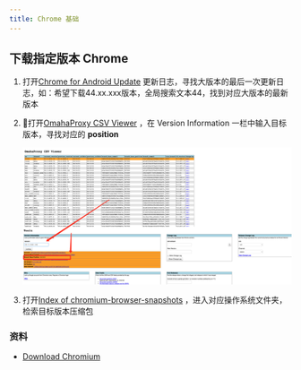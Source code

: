 ```yaml
---
title: Chrome 基础
---
```


## 下载指定版本 Chrome

1. 打开[Chrome for Android Update](https://chromereleases.googleblog.com/search/label/Stable%20updates) 更新日志，寻找大版本的最后一次更新日志，如：希望下载44.xx.xxx版本，全局搜索文本44，找到对应大版本的最新版本

2. 打开[OmahaProxy CSV Viewer](https://omahaproxy.appspot.com/) ，在 Version Information 一栏中输入目标版本，寻找对应的 **position**

    ![2021-04-20-23-48-20](/tools/chrome/2021-04-20-23-48-20.png)

3. 打开[Index of chromium-browser-snapshots](https://commondatastorage.googleapis.com/chromium-browser-snapshots/index.html) ，进入对应操作系统文件夹，检索目标版本压缩包

### 资料

- [Download Chromium](https://www.chromium.org/getting-involved/download-chromium)